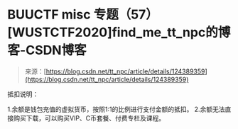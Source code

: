 <!--yml
category: 未分类
date: 2022-04-26 14:47:03
-->

# BUUCTF misc 专题（57）[WUSTCTF2020]find_me_tt_npc的博客-CSDN博客

> 来源：[https://blog.csdn.net/tt_npc/article/details/124389359](https://blog.csdn.net/tt_npc/article/details/124389359)

抵扣说明：

1.余额是钱包充值的虚拟货币，按照1:1的比例进行支付金额的抵扣。
2.余额无法直接购买下载，可以购买VIP、C币套餐、付费专栏及课程。